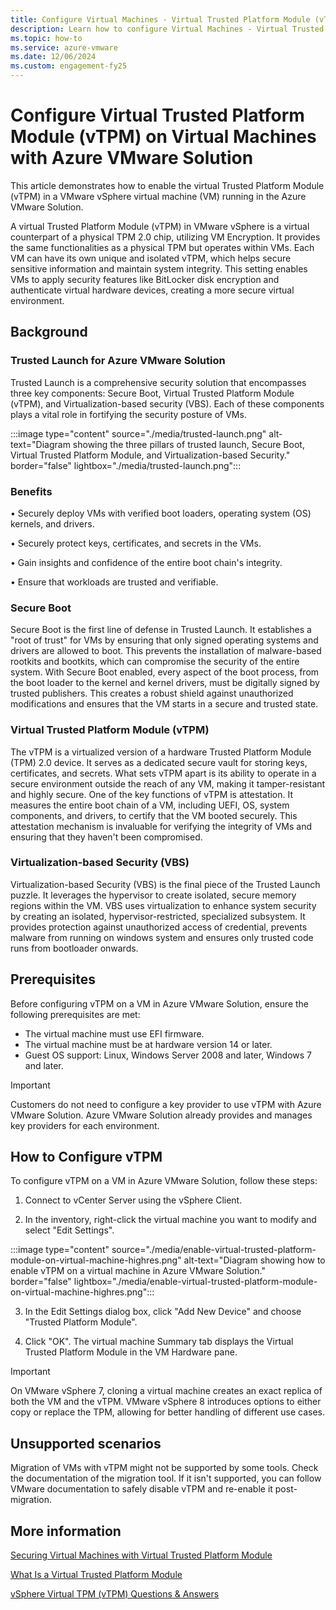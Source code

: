 ```yaml
---
title: Configure Virtual Machines - Virtual Trusted Platform Module (vTPM)
description: Learn how to configure Virtual Machines - Virtual Trusted Platform Module (vTPM).
ms.topic: how-to
ms.service: azure-vmware
ms.date: 12/06/2024
ms.custom: engagement-fy25
---
```


# Configure Virtual Trusted Platform Module (vTPM) on Virtual Machines with Azure VMware Solution

This article demonstrates how to enable the virtual Trusted Platform Module (vTPM) in a VMware vSphere virtual machine (VM) running in the Azure VMware Solution.  

A virtual Trusted Platform Module (vTPM) in VMware vSphere is a virtual counterpart of a physical TPM 2.0 chip, utilizing VM Encryption. It provides the same functionalities as a physical TPM but operates within VMs. Each VM can have its own unique and isolated vTPM, which helps secure sensitive information and maintain system integrity. This setting enables VMs to apply security features like BitLocker disk encryption and authenticate virtual hardware devices, creating a more secure virtual environment. 

## Background

### Trusted Launch for Azure VMware Solution

Trusted Launch is a comprehensive security solution that encompasses three key components: Secure Boot, Virtual Trusted Platform Module (vTPM), and Virtualization-based security (VBS). Each of these components plays a vital role in fortifying the security posture of VMs.

:::image type="content" source="./media/trusted-launch.png" alt-text="Diagram showing the three pillars of trusted launch, Secure Boot, Virtual Trusted Platform Module, and Virtualization-based Security." border="false" lightbox="./media/trusted-launch.png":::

### Benefits

•	Securely deploy VMs with verified boot loaders, operating system (OS) kernels, and drivers.

•	Securely protect keys, certificates, and secrets in the VMs.

•	Gain insights and confidence of the entire boot chain's integrity.

•	Ensure that workloads are trusted and verifiable. 

### Secure Boot

Secure Boot is the first line of defense in Trusted Launch. It establishes a "root of trust" for VMs by ensuring that only signed operating systems and drivers are allowed to boot. This prevents the installation of malware-based rootkits and bootkits, which can compromise the security of the entire system. With Secure Boot enabled, every aspect of the boot process, from the boot loader to the kernel and kernel drivers, must be digitally signed by trusted publishers. This creates a robust shield against unauthorized modifications and ensures that the VM starts in a secure and trusted state.
 
### Virtual Trusted Platform Module (vTPM) 

The vTPM is a virtualized version of a hardware Trusted Platform Module (TPM) 2.0 device. It serves as a dedicated secure vault for storing keys, certificates, and secrets. What sets vTPM apart is its ability to operate in a secure environment outside the reach of any VM, making it tamper-resistant and highly secure. One of the key functions of vTPM is attestation. It measures the entire boot chain of a VM, including UEFI, OS, system components, and drivers, to certify that the VM booted securely. This attestation mechanism is invaluable for verifying the integrity of VMs and ensuring that they haven't been compromised.
 
### Virtualization-based Security (VBS) 

Virtualization-based Security (VBS) is the final piece of the Trusted Launch puzzle. It leverages the hypervisor to create isolated, secure memory regions within the VM. VBS uses virtualization to enhance system security by creating an isolated, hypervisor-restricted, specialized subsystem. It provides protection against unauthorized access of credential, prevents malware from running on windows system and ensures only trusted code runs from bootloader onwards.

## Prerequisites

Before configuring vTPM on a VM in Azure VMware Solution, ensure the following prerequisites are met:

- The virtual machine must use EFI firmware.
- The virtual machine must be at hardware version 14 or later.
- Guest OS support: Linux, Windows Server 2008 and later, Windows 7 and later.

>[!IMPORTANT]
>Customers do not need to configure a key provider to use vTPM with Azure VMware Solution. Azure VMware Solution already provides and manages key providers for each environment.

## How to Configure vTPM

To configure vTPM on a VM in Azure VMware Solution, follow these steps:

1. Connect to vCenter Server using the vSphere Client.

2. In the inventory, right-click the virtual machine you want to modify and select "Edit Settings".  

:::image type="content" source="./media/enable-virtual-trusted-platform-module-on-virtual-machine-highres.png" alt-text="Diagram showing how to enable vTPM on a virtual machine in Azure VMware Solution." border="false" lightbox="./media/enable-virtual-trusted-platform-module-on-virtual-machine-highres.png":::

3. In the Edit Settings dialog box, click "Add New Device" and choose "Trusted Platform Module".  

4. Click "OK". The virtual machine Summary tab displays the Virtual Trusted Platform Module in the VM Hardware pane. 

>[!IMPORTANT]
>On VMware vSphere 7, cloning a virtual machine creates an exact replica of both the VM and the vTPM. VMware vSphere 8 introduces options to either copy or replace the TPM, allowing for better handling of different use cases. 

## Unsupported scenarios 

Migration of VMs with vTPM might not be supported by some tools. Check the documentation of the migration tool. If it isn't supported, you can follow VMware documentation to safely disable vTPM and re-enable it post-migration. 

## More information

[Securing Virtual Machines with Virtual Trusted Platform Module](https://docs.vmware.com/en/VMware-vSphere/7.0/com.vmware.vsphere.vm_admin.doc/GUID-A43B6914-E5F9-4CB1-9277-448AC9C467FB.html)

[What Is a Virtual Trusted Platform Module](https://docs.vmware.com/en/VMware-vSphere/8.0/vsphere-security/GUID-6F811A7A-D58B-47B4-84B4-73391D55C268.html)

[vSphere Virtual TPM (vTPM) Questions & Answers](https://www.vmware.com/docs/vsphere-virtual-tpm-vtpm-questions-answers)
